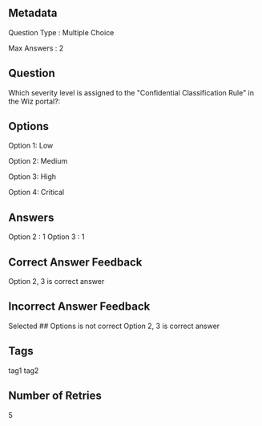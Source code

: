 ## Metadata
Question Type : Multiple Choice

Max Answers : 2


## Question
Which severity level is assigned to the "Confidential Classification Rule" in the Wiz portal?:

## Options
Option 1: Low

Option 2: Medium

Option 3: High

Option 4: Critical

## Answers
Option 2 : 1
Option 3 : 1

## Correct Answer Feedback
Option 2, 3 is correct answer

## Incorrect Answer Feedback
Selected ## Options is not correct Option 2, 3 is correct answer

## Tags
tag1
tag2

## Number of Retries
5
